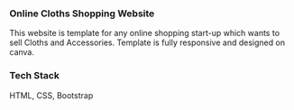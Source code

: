 ### Online Cloths Shopping Website
This website is template for any online shopping start-up which wants to sell Cloths and Accessories.
Template is fully responsive and designed on canva.

### Tech Stack
HTML, CSS, Bootstrap